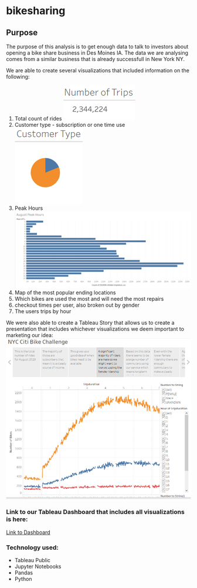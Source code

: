 # bikesharing

## Purpose
The purpose of this analysis is to get enough data to talk to investors about opening a bike share business in Des Moines IA. The data we are analysing comes from a similar business that is already successfull in New York NY. 

We are able to create several visualizations that included information on the following:
1. Total count of rides
![count](https://github.com/ccastanette/bikesharing/blob/main/pics/count.png)
2. Customer type - subscription or one time use
![cust type](https://github.com/ccastanette/bikesharing/blob/main/pics/cust%20type.png)
3. Peak Hours
![peak](https://github.com/ccastanette/bikesharing/blob/main/pics/peak.png)
4. Map of the most popular ending locations
5. Which bikes are used the most and will need the most repairs
6. checkout times per user, also broken out by gender
7. The users trips by hour 

We were also able to create a Tableau Story that allows us to create a presentation that includes whichever visualizations we deem important to marketing our idea:
![story](https://github.com/ccastanette/bikesharing/blob/main/pics/story.png)

### Link to our Tableau Dashboard that includes all visualizations is here:
[Link to Dashboard](https://public.tableau.com/profile/carmen.r.castanette#!/vizhome/bikesharing_16104264868730/NYCCitiBikeChallenge?publish=yes)

### Technology used:
- Tableau Public
- Jupyter Notebooks
- Pandas
- Python
